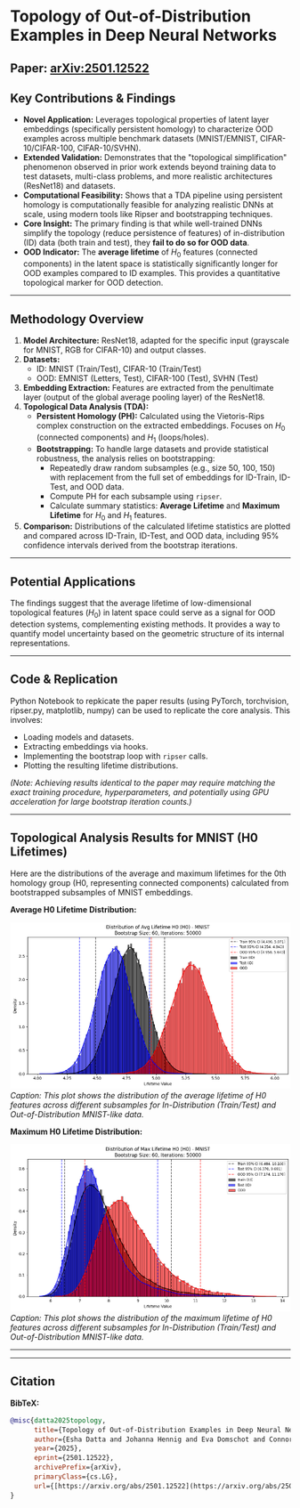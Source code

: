 # Topology of Out-of-Distribution Examples in Deep Neural Networks

**Paper:** [arXiv:2501.12522](https://arxiv.org/abs/2501.12522)
---

## Key Contributions & Findings

* **Novel Application:** Leverages topological properties of latent layer embeddings (specifically persistent homology) to characterize OOD examples across multiple benchmark datasets (MNIST/EMNIST, CIFAR-10/CIFAR-100, CIFAR-10/SVHN).
* **Extended Validation:** Demonstrates that the "topological simplification" phenomenon observed in prior work extends beyond training data to test datasets, multi-class problems, and more realistic architectures (ResNet18) and datasets.
* **Computational Feasibility:** Shows that a TDA pipeline using persistent homology is computationally feasible for analyzing realistic DNNs at scale, using modern tools like Ripser and bootstrapping techniques.
* **Core Insight:** The primary finding is that while well-trained DNNs simplify the topology (reduce persistence of features) of in-distribution (ID) data (both train and test), they **fail to do so for OOD data**.
* **OOD Indicator:** The **average lifetime** of $H_0$ features (connected components) in the latent space is statistically significantly longer for OOD examples compared to ID examples. This provides a quantitative topological marker for OOD detection.

---

## Methodology Overview

1.  **Model Architecture:** ResNet18, adapted for the specific input (grayscale for MNIST, RGB for CIFAR-10) and output classes.
2.  **Datasets:**
    * ID: MNIST (Train/Test), CIFAR-10 (Train/Test)
    * OOD: EMNIST (Letters, Test), CIFAR-100 (Test), SVHN (Test)
3.  **Embedding Extraction:** Features are extracted from the penultimate layer (output of the global average pooling layer) of the ResNet18.
4.  **Topological Data Analysis (TDA):**
    * **Persistent Homology (PH):** Calculated using the Vietoris-Rips complex construction on the extracted embeddings. Focuses on $H_0$ (connected components) and $H_1$ (loops/holes).
    * **Bootstrapping:** To handle large datasets and provide statistical robustness, the analysis relies on bootstrapping:
        * Repeatedly draw random subsamples (e.g., size 50, 100, 150) with replacement from the full set of embeddings for ID-Train, ID-Test, and OOD data.
        * Compute PH for each subsample using `ripser`.
        * Calculate summary statistics: **Average Lifetime** and **Maximum Lifetime** for $H_0$ and $H_1$ features.
5.  **Comparison:** Distributions of the calculated lifetime statistics are plotted and compared across ID-Train, ID-Test, and OOD data, including 95% confidence intervals derived from the bootstrap iterations.

---

## Potential Applications

The findings suggest that the average lifetime of low-dimensional topological features ($H_0$) in latent space could serve as a signal for OOD detection systems, complementing existing methods. It provides a way to quantify model uncertainty based on the geometric structure of its internal representations.

---

## Code & Replication


Python Notebook to repkicate the paper results (using PyTorch, torchvision, ripser.py, matplotlib, numpy) can be used to replicate the core analysis. This involves:
* Loading models and datasets.
* Extracting embeddings via hooks.
* Implementing the bootstrap loop with `ripser` calls.
* Plotting the resulting lifetime distributions.

*(Note: Achieving results identical to the paper may require matching the exact training procedure, hyperparameters, and potentially using GPU acceleration for large bootstrap iteration counts.)*

---
## Topological Analysis Results for MNIST (H0 Lifetimes)

Here are the distributions of the average and maximum lifetimes for the 0th homology group (H0, representing connected components) calculated from bootstrapped subsamples of MNIST embeddings.

**Average H0 Lifetime Distribution:**

![Distribution of Average H0 Lifetime for MNIST Embeddings](plots/MNIST_avg_lifetime_h0.png)
*Caption: This plot shows the distribution of the average lifetime of H0 features across different subsamples for In-Distribution (Train/Test) and Out-of-Distribution MNIST-like data.*

**Maximum H0 Lifetime Distribution:**

![Distribution of Maximum H0 Lifetime for MNIST Embeddings](plots/MNIST_max_lifetime_h0.png)
*Caption: This plot shows the distribution of the maximum lifetime of H0 features across different subsamples for In-Distribution (Train/Test) and Out-of-Distribution MNIST-like data.*

---

---
## Citation

**BibTeX:**
```bibtex
@misc{datta2025topology,
      title={Topology of Out-of-Distribution Examples in Deep Neural Networks},
      author={Esha Datta and Johanna Hennig and Eva Domschot and Connor Mattes and Michael R. Smith},
      year={2025},
      eprint={2501.12522},
      archivePrefix={arXiv},
      primaryClass={cs.LG},
      url={[https://arxiv.org/abs/2501.12522](https://arxiv.org/abs/2501.12522)}
}
```